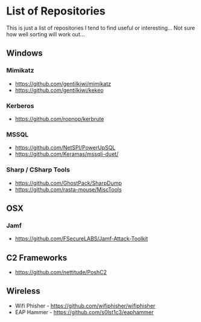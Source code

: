 # List of Repositories

This is just a list of repositories I tend to find useful or interesting... Not sure how well sorting will work out...



## Windows

### Mimikatz
- https://github.com/gentilkiwi/mimikatz
- https://github.com/gentilkiwi/kekeo

### Kerberos
- https://github.com/ropnop/kerbrute

### MSSQL
- https://github.com/NetSPI/PowerUpSQL
- https://github.com/Keramas/mssqli-duet/

### Sharp / CSharp Tools
- https://github.com/GhostPack/SharpDump
- https://github.com/rasta-mouse/MiscTools

## OSX

### Jamf
- https://github.com/FSecureLABS/Jamf-Attack-Toolkit

## C2 Frameworks

- https://github.com/nettitude/PoshC2


## Wireless
- Wifi Phisher - https://github.com/wifiphisher/wifiphisher
- EAP Hammer - https://github.com/s0lst1c3/eaphammer
 
